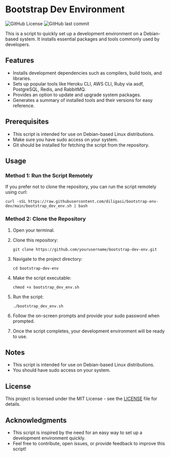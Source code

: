 # Bootstrap Dev Environment

![GitHub License](https://img.shields.io/github/license/diligasi/bootstrap-env-dev)
![GitHub last commit](https://img.shields.io/github/last-commit/diligasi/bootstrap-env-dev)

This is a script to quickly set up a development environment on a Debian-based system. It installs essential packages and tools commonly used by developers.

## Features

- Installs development dependencies such as compilers, build tools, and libraries.
- Sets up popular tools like Heroku CLI, AWS CLI, Ruby via asdf, PostgreSQL, Redis, and RabbitMQ.
- Provides an option to update and upgrade system packages.
- Generates a summary of installed tools and their versions for easy reference.

## Prerequisites

- This script is intended for use on Debian-based Linux distributions.
- Make sure you have sudo access on your system.
- Git should be installed for fetching the script from the repository.

## Usage

### Method 1: Run the Script Remotely

If you prefer not to clone the repository, you can run the script remotely using curl:

   ```shell
   curl -sSL https://raw.githubusercontent.com/diligasi/bootstrap-env-dev/main/bootstrap_dev_env.sh | bash
   ```

### Method 2: Clone the Repository

1. Open your terminal.

2. Clone this repository:

   ```shell
   git clone https://github.com/yourusername/bootstrap-dev-env.git
   ```

3. Navigate to the project directory:

   ```shell
   cd bootstrap-dev-env
   ```

4. Make the script executable:

   ```shell
   chmod +x bootstrap_dev_env.sh
   ```

5. Run the script:

   ```shell
   ./bootstrap_dev_env.sh
   ```

6. Follow the on-screen prompts and provide your sudo password when prompted.

7. Once the script completes, your development environment will be ready to use.



## Notes
- This script is intended for use on Debian-based Linux distributions.
- You should have sudo access on your system.

## License
This project is licensed under the MIT License - see the [LICENSE](https://chat.openai.com/c/LICENSE) file for details.

## Acknowledgments
- This script is inspired by the need for an easy way to set up a development environment quickly.
- Feel free to contribute, open issues, or provide feedback to improve this script!
